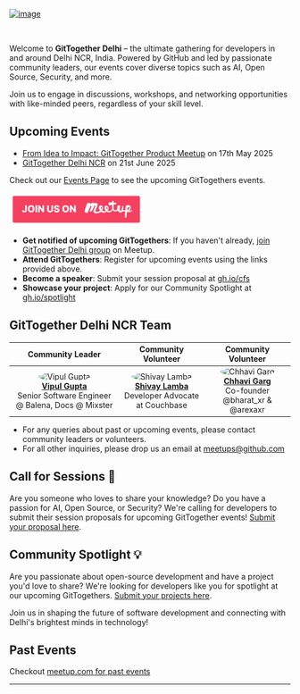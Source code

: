 [![image](https://secure.meetupstatic.com/photos/event/3/3/d/7/clean_525373271.webp)](https://www.meetup.com/gittogether-delhi)

<br>

Welcome to **GitTogether Delhi** – the ultimate gathering for developers in and around Delhi NCR, India. Powered by GitHub and led by passionate community leaders, our events cover diverse topics such as AI, Open Source, Security, and more. 

Join us to engage in discussions, workshops, and networking opportunities with like-minded peers, regardless of your skill level.

## Upcoming Events

- [From Idea to Impact: GitTogether Product Meetup](https://www.meetup.com/gittogether-delhi/events/307459778/) on 17th May 2025
- [GitTogether Delhi NCR](https://www.meetup.com/gittogether-delhi/events/307190906/) on 21st June 2025

Check out our [Events Page](https://www.meetup.com/pro/github-virtual-meetup/) to see the upcoming GitTogethers events.

[![Meetup Button](/assets/meetup-button.png)](https://www.meetup.com/gittogether-delhi)

- **Get notified of upcoming GitTogethers**: If you haven't already, [join GitTogether Delhi group](https://www.meetup.com/gittogether-delhi) on Meetup.
- **Attend GitTogethers**: Register for upcoming events using the links provided above.
- **Become a speaker**: Submit your session proposal at [gh.io/cfs](https://gh.io/cfs)
- **Showcase your project**: Apply for our Community Spotlight at [gh.io/spotlight](https://gh.io/spotlight)

## GitTogether Delhi NCR Team

| Community Leader | Community Volunteer | Community Volunteer |
|:---:|:---:|:---:|
| <img src="https://github.com/vipulgupta2048.png" width="80" height="80" style="border-radius: 50%;" alt="Vipul Gupta"><br>**[Vipul Gupta](https://github.com/vipulgupta2048)**<br>Senior Software Engineer @ Balena, Docs @ Mixster  | <img src="https://github.com/shivaylamba.png" width="80" height="80" style="border-radius: 50%;" alt="Shivay Lamba"><br>**[Shivay Lamba](https://github.com/shivaylamba)**<br>Developer Advocate at Couchbase | <img src="https://github.com/chhavi-gg.png" width="80" height="80" style="border-radius: 50%;" alt="Chhavi Garg"><br>**[Chhavi Garg](https://github.com/chhavi-gg)**<br>Co-founder @bharat_xr & @arexaxr |

- For any queries about past or upcoming events, please contact community leaders or volunteers.
- For all other inquiries, please drop us an email at meetups@github.com

## Call for Sessions 📢

Are you someone who loves to share your knowledge? Do you have a passion for AI, Open Source, or Security? We're calling for developers to submit their session proposals for upcoming GitTogether events! [Submit your proposal here](https://gh.io/cfs).

## Community Spotlight 💡

Are you passionate about open-source development and have a project you'd love to share? We're looking for developers like you for spotlight at our upcoming GitTogethers. [Submit your projects here](https://gh.io/spotlight).

Join us in shaping the future of software development and connecting with Delhi's brightest minds in technology!

## Past Events

Checkout [meetup.com for past events](https://www.meetup.com/gittogether-delhi/events/past/)

-------------
